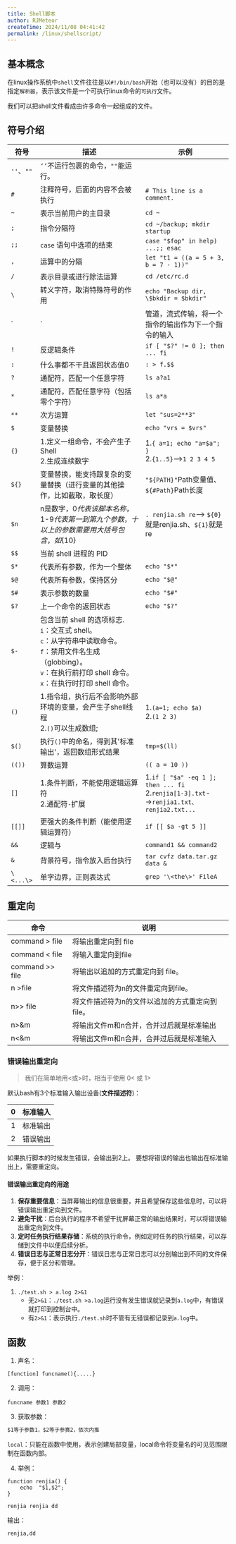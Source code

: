 ```yaml
---
title: Shell脚本
author: RJMeteor
createTime: 2024/11/08 04:41:42
permalink: /linux/shellscript/
---
```


## 基本概念

在linux操作系统中`shell`文件往往是以`#!/bin/bash`开始（也可以没有）的目的是指定`解析器`，表示该文件是一个可执行linux命令的`可执行`文件。

我们可以把shell文件看成由许多命令一起组成的文件。

## 符号介绍

| 符号       | 描述                                                         | 示例                                                         |
| ---------- | ------------------------------------------------------------ | ------------------------------------------------------------ |
| `''`、`""` | `‘’`不运行包裹的命令，`""`能运行。                           |                                                              |
| `#`        | 注释符号，后面的内容不会被执行                               | `# This line is a comment.`                                  |
| `~`        | 表示当前用户的主目录                                         | `cd ~`                                                       |
| `;`        | 指令分隔符                                                   | `cd ~/backup; mkdir startup`                                 |
| `;;`       | `case` 语句中选项的结束                                      | `case "$fop" in help) ...;; esac`                            |
| `,`        | 运算中的分隔                                                 | `let "t1 = ((a = 5 + 3, b = 7 - 1))"`                        |
| `/`        | 表示目录或进行除法运算                                       | `cd /etc/rc.d`                                               |
| `\`        | 转义字符，取消特殊符号的作用                                 | `echo "Backup dir, \$bkdir = $bkdir"`                        |
| `|`        | 管道，流式传输，将一个指令的输出作为下一个指令的输入         | `find / | grep renjia`                                       |
| `!`        | 反逻辑条件                                                   | `if [ "$?" != 0 ]; then ... fi`                              |
| `:`        | 什么事都不干且返回状态值0                                    | `: > f.$$`                                                   |
| `?`        | 通配符，匹配一个任意字符                                     | `ls a?a1`                                                    |
| `*`        | 通配符，匹配任意字符（包括零个字符）                         | `ls a*a`                                                     |
| `**`       | 次方运算                                                     | `let "sus=2**3"`                                             |
| `$`        | 变量替换                                                     | `echo "vrs = $vrs"`                                          |
| `{}`       | 1.定义一组命令，不会产生子Shell <br/>2.生成连续数字          | 1.`{ a=1; echo "a=$a"; }`<br/>2.`{1..5}`-->`1 2 3 4 5`       |
| `${}`      | 变量替换，能支持跟复杂的变量替换（进行变量的其他操作，比如截取，取长度） | `"${PATH}"`Path变量值、`${#Path}`Path长度                    |
| `$n`       | n是数字，$0 代表该脚本名称，$1-$9 代表第一到第九个参数，十以上的参数需要用大括号包含，如${10} | `. renjia.sh re`--> `${0}`就是renjia.sh、`${1}`就是re        |
| `$$`       | 当前 shell 进程的 PID                                        |                                                              |
| `$*`       | 代表所有参数，作为一个整体                                   | `echo "$*"`                                                  |
| `$@`       | 代表所有参数，保持区分                                       | `echo "$@"`                                                  |
| `$#`       | 表示参数的数量                                               | `echo "$#"`                                                  |
| `$?`       | 上一个命令的返回状态                                         | `echo "$?"`                                                  |
| `$-`       | 包含当前 shell 的选项标志.<br/>  `i`：交互式 shell。<br/> `c`：从字符串中读取命令。<br/> `f`：禁用文件名生成（globbing）。<br/> `v`：在执行前打印 shell 命令。<br/> `x`：在执行时打印 shell 命令。 |                                                              |
| `()`       | 1.指令组，执行后不会影响外部环境的变量，会产生子shell线程<br/>2.`()`可以生成数组; | 1.`(a=1; echo $a)`<br/>2.`(1 2 3)`                           |
| `$()`      | 执行`()`中的命名，得到其'标准输出'，返回数组形式结果         | `tmp=$(ll)`                                                  |
| `(())`     | 算数运算                                                     | `(( a = 10 ))`                                               |
| `[]`       | 1.条件判断，不能使用逻辑运算符<br/>2.通配符`-`扩展           | 1.`if [ "$a" -eq 1 ]; then ... fi` <br/>2.`renjia[1-3].txt`-->`renjia1.txt、renjia2.txt...` |
| `[[]]`     | 更强大的条件判断（能使用逻辑运算符）                         | `if [[ $a -gt 5 ]]`                                          |
| `&&`       | 逻辑与                                                       | `command1 && command2`                                       |
| `&`        | 背景符号，指令放入后台执行                                   | `tar cvfz data.tar.gz data &`                                |
| `\<...\>`  | 单字边界，正则表达式                                         | `grep '\<the\>' FileA`                                       |

## 重定向

| 命令            | 说明                                            |
| --------------- | ----------------------------------------------- |
| command > file  | 将输出重定向到 file                             |
| command < file  | 将输入重定向到file                              |
| command >> file | 将输出以追加的方式重定向到 file。               |
| n >file         | 将文件描述符为n的文件重定向到file。             |
| n>> file        | 将文件描述符为n的文件以追加的方式重定向到file。 |
| n>&m            | 将输出文件m和n合并，合并过后就是标准输出        |
| n<&m            | 将输出文件m和n合并，合并过后就是标准输入        |

### 错误输出重定向

> 我们在简单地用<或>时，相当于使用 0< 或 1>

默认bash有3个标准输入输出设备(**文件描述符**)：

| 0    | 标准输入 |
| ---- | -------- |
| 1    | 标准输出 |
| 2    | 错误输出 |

如果执行脚本的时候发生错误，会输出到2上。
要想将错误的输出也输出在标准输出上，需要重定向。

#### 错误输出重定向的用途

1. ‌**保存重要信息**‌：当屏幕输出的信息很重要，并且希望保存这些信息时，可以将错误输出重定向到文件。
2. ‌**避免干扰**‌：后台执行的程序不希望干扰屏幕正常的输出结果时，可以将错误输出重定向到文件。
3. ‌**定时任务执行结果存储**‌：系统的执行命令，例如定时任务的执行结果，可以存储到文件中以便后续分析。
4. ‌**错误日志与正常日志分开**‌：错误日志与正常日志可以分别输出到不同的文件保存，便于区分和管理。

举例：

1. `./test.sh > a.log 2>&1`
   - 无`2>&1`：`./test.sh >a.log`运行没有发生错误就记录到`a.log`中，有错误就打印到控制台中。
   - 有`2>&1`：表示执行`./test.sh`时不管有无错误都记录到`a.log`中。

## 函数

1. 声名：

~~~shell
[function] funcname(){.....}
~~~

2. 调用：

~~~shell
funcname 参数1 参数2
~~~

3. 获取参数：

~~~txt
$1等于参数1，$2等于参赛2，依次内推
~~~

`local`：只能在函数中使用，表示创建局部变量，local命令将变量名的可见范围限制在函数内部。

4. 举例：

~~~shell
function renjia() {
    echo  "$1,$2";
}

renjia renjia dd
~~~

输出：

~~~
renjia,dd
~~~





